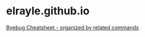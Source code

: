 # elrayle.github.io

[Byebug Cheatsheet - organized by related commands](https://github.com/elrayle/elrayle.github.io/byebug_cheatsheet.md)
